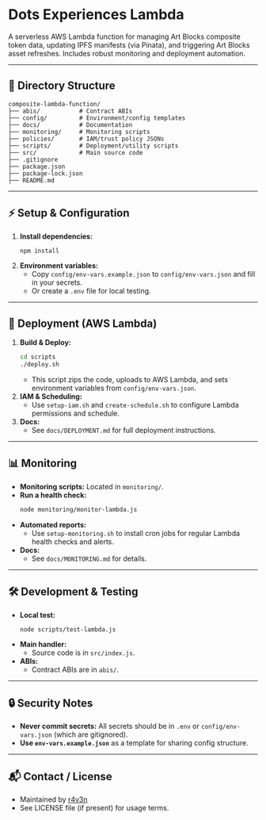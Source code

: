 # Dots Experiences Lambda

A serverless AWS Lambda function for managing Art Blocks composite token data, updating IPFS manifests (via Pinata), and triggering Art Blocks asset refreshes. Includes robust monitoring and deployment automation.

---

## 📁 Directory Structure

```
composite-lambda-function/
├── abis/           # Contract ABIs
├── config/         # Environment/config templates
├── docs/           # Documentation
├── monitoring/     # Monitoring scripts
├── policies/       # IAM/trust policy JSONs
├── scripts/        # Deployment/utility scripts
├── src/            # Main source code
├── .gitignore
├── package.json
├── package-lock.json
├── README.md
```

---

## ⚡️ Setup & Configuration

1. **Install dependencies:**
   ```sh
   npm install
   ```
2. **Environment variables:**
   - Copy `config/env-vars.example.json` to `config/env-vars.json` and fill in your secrets.
   - Or create a `.env` file for local testing.

---

## 🚀 Deployment (AWS Lambda)

1. **Build & Deploy:**
   ```sh
   cd scripts
   ./deploy.sh
   ```
   - This script zips the code, uploads to AWS Lambda, and sets environment variables from `config/env-vars.json`.
2. **IAM & Scheduling:**
   - Use `setup-iam.sh` and `create-schedule.sh` to configure Lambda permissions and schedule.
3. **Docs:**
   - See `docs/DEPLOYMENT.md` for full deployment instructions.

---

## 📊 Monitoring

- **Monitoring scripts:** Located in `monitoring/`.
- **Run a health check:**
  ```sh
  node monitoring/monitor-lambda.js
  ```
- **Automated reports:**
  - Use `setup-monitoring.sh` to install cron jobs for regular Lambda health checks and alerts.
- **Docs:**
  - See `docs/MONITORING.md` for details.

---

## 🛠 Development & Testing

- **Local test:**
  ```sh
  node scripts/test-lambda.js
  ```
- **Main handler:**
  - Source code is in `src/index.js`.
- **ABIs:**
  - Contract ABIs are in `abis/`.

---

## 🔒 Security Notes
- **Never commit secrets:** All secrets should be in `.env` or `config/env-vars.json` (which are gitignored).
- **Use `env-vars.example.json`** as a template for sharing config structure.

---

## 📬 Contact / License
- Maintained by [r4v3n](mailto:r@r4v3n.art)
- See LICENSE file (if present) for usage terms.
